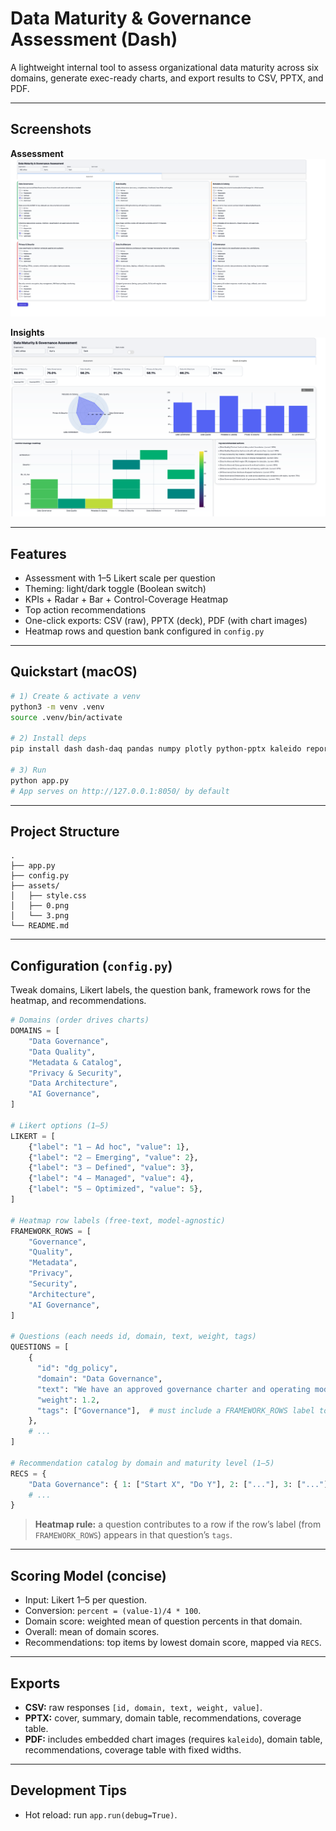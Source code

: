 # Data Maturity & Governance Assessment (Dash)

A lightweight internal tool to assess organizational data maturity across six domains, generate exec-ready charts, and export results to CSV, PPTX, and PDF.

---

## Screenshots

**Assessment**
![Assessment UI](assets/0.png)

**Insights**
![Results & Insights](assets/3.png)

---

## Features

- Assessment with 1–5 Likert scale per question
- Theming: light/dark toggle (Boolean switch)
- KPIs + Radar + Bar + Control-Coverage Heatmap
- Top action recommendations
- One-click exports: CSV (raw), PPTX (deck), PDF (with chart images)
- Heatmap rows and question bank configured in `config.py`

---

## Quickstart (macOS)

```bash
# 1) Create & activate a venv
python3 -m venv .venv
source .venv/bin/activate

# 2) Install deps
pip install dash dash-daq pandas numpy plotly python-pptx kaleido reportlab

# 3) Run
python app.py
# App serves on http://127.0.0.1:8050/ by default
````

---

## Project Structure

```
.
├── app.py
├── config.py
├── assets/
│   ├── style.css
│   ├── 0.png          
│   └── 3.png           
└── README.md
```

---

## Configuration (`config.py`)

Tweak domains, Likert labels, the question bank, framework rows for the heatmap, and recommendations.

```python
# Domains (order drives charts)
DOMAINS = [
    "Data Governance",
    "Data Quality",
    "Metadata & Catalog",
    "Privacy & Security",
    "Data Architecture",
    "AI Governance",
]

# Likert options (1–5)
LIKERT = [
    {"label": "1 — Ad hoc", "value": 1},
    {"label": "2 — Emerging", "value": 2},
    {"label": "3 — Defined", "value": 3},
    {"label": "4 — Managed", "value": 4},
    {"label": "5 — Optimized", "value": 5},
]

# Heatmap row labels (free-text, model-agnostic)
FRAMEWORK_ROWS = [
    "Governance",
    "Quality",
    "Metadata",
    "Privacy",
    "Security",
    "Architecture",
    "AI Governance",
]

# Questions (each needs id, domain, text, weight, tags)
QUESTIONS = [
    {
      "id": "dg_policy",
      "domain": "Data Governance",
      "text": "We have an approved governance charter and operating model.",
      "weight": 1.2,
      "tags": ["Governance"],  # must include a FRAMEWORK_ROWS label to show in heatmap
    },
    # ...
]

# Recommendation catalog by domain and maturity level (1–5)
RECS = {
    "Data Governance": { 1: ["Start X", "Do Y"], 2: ["..."], 3: ["..."], 4: ["..."], 5: ["..."] },
    # ...
}
```

> **Heatmap rule:** a question contributes to a row if the row’s label (from `FRAMEWORK_ROWS`) appears in that question’s `tags`.

---

## Scoring Model (concise)

* Input: Likert 1–5 per question.
* Conversion: `percent = (value-1)/4 * 100`.
* Domain score: weighted mean of question percents in that domain.
* Overall: mean of domain scores.
* Recommendations: top items by lowest domain score, mapped via `RECS`.

---

## Exports

* **CSV:** raw responses `[id, domain, text, weight, value]`.
* **PPTX:** cover, summary, domain table, recommendations, coverage table.
* **PDF:** includes embedded chart images (requires `kaleido`), domain table, recommendations, coverage table with fixed widths.

---


## Development Tips

* Hot reload: run `app.run(debug=True)`.

